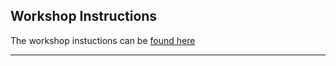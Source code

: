 ## Workshop Instructions


The workshop instuctions can be [found here](https://awsandy.github.io/dvsa.github.io/)



-----



